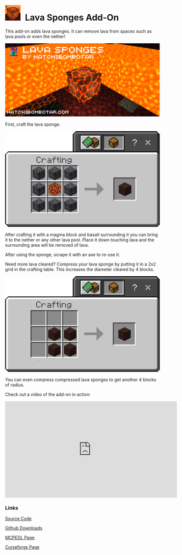 <div style="width:min(600px, 100%)">

<h1>
    <img alt="Pack Icon" width="50" height="50" style="display:inline-block;margin-right:8px;margin-left:0" src="https://raw.githubusercontent.com/Hatchibombotar/lava-sponges-addon/main/assets/pack_icon.png">
    <span>Lava Sponges Add-On</span>
</h1>

This add-on adds lava sponges. It can remove lava from spaces such as lava pools or even the nether!

![Add-On Banner Image](https://github.com/Hatchibombotar/lava-sponges-addon/raw/main/assets/banner.png)

First, craft the lava sponge.

![lava sponge recipe](https://raw.githubusercontent.com/Hatchibombotar/lava-sponges-addon/main/assets/recipe_lava_sponge.png)

After crafting it with a magma block and basalt surrounding it you can bring it to the nether or any other lava pool. Place it down touching lava and the surrounding area will be removed of lava.

After using the sponge, scrape it with an axe to re-use it.

Need more lava cleared? Compress your lava sponge by putting it in a 2x2 grid in the crafting table. This increases the diameter cleared by 4 blocks.

![compressed lava sponge recipe](https://raw.githubusercontent.com/Hatchibombotar/lava-sponges-addon/main/assets/recipe_compress.png)

You can even compress compressed lava sponges to get another 4 blocks of radius.

Check out a video of the add-on in action:

<iframe style="display:table" src="https://www.youtube.com/embed/pJxPcQXRp3A" width="560" height="314" allowfullscreen="allowfullscreen" frameborder="0"></iframe>

### Links
[Source Code](https://github.com/Hatchibombotar/lava-sponges-addon)

[Github Downloads](https://github.com/Hatchibombotar/lava-sponges-addon/releases/latest)

[MCPEDL Page](https://www.curseforge.com/minecraft-bedrock/addons/lava-sponges-addon)

[Curseforge Page](https://www.curseforge.com/minecraft-bedrock/addons/lava-sponges-addon)

</div>